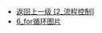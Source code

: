 - [返回上一级 [2_流程控制]](page/后端/JavaNote/2_Java(书栈)/2_快速入门/2_流程控制/)
- [6_for循环图片](page/后端/JavaNote/2_Java(书栈)/2_快速入门/2_流程控制/6_for循环图片/)
